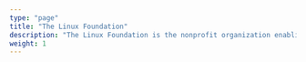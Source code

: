 ```yaml
---
type: "page"
title: "The Linux Foundation"
description: "The Linux Foundation is the nonprofit organization enabling mass innovation through open source."
weight: 1
---
```


